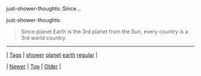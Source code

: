 <!--
title: just-shower-thoughts
date: 2020-06-28T15:27:00.128Z
tags: shower, planet, earth, regular
-->


just-shower-thoughts: Since...

<p>just-shower-thoughts:</p>

<blockquote><p>Since planet Earth is the 3rd planet from the Sun, every country is a 3rd world country.</p></blockquote>

<!--BOTTOM-POST-NAVIGATION-->
---

| [Tags](tags.md) | [shower](tag-shower.md) [planet](tag-planet.md) [earth](tag-earth.md) [regular](tag-regular.md) |

| [Newer](150113942717.md) | [Top](index.md) | [Older](150128152299.md) |